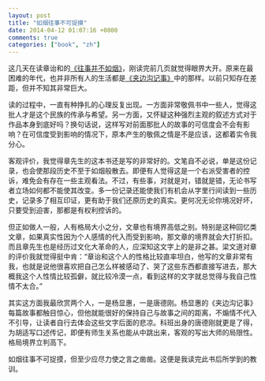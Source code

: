 ```yaml
---
layout: post
title: "如烟往事不可捉摸"
date: 2014-04-12 01:07:16 +0800
comments: true
categories: ["book", "zh"]
---
```


这几天在读章诒和的<a href="http://book.douban.com/subject/1059336/" target="_blank">《往事并不如烟》</a>，刚读完前几页就觉得眼界大开。原来在最困难的年代，也并非所有人的生活都是<a href="http://book.douban.com/subject/3239549/" target="_blank">《夹边沟记事》</a>中的那样。以前只知存在差距，但并不知其非常巨大。

读的过程中，一直有种挣扎的心理反复出现。一方面非常敬佩书中一些人，觉得这批人才是这个民族的传承与希望。另一方面，又怀疑这种强烈主观的叙述方式对于作品本身到底好吗？换句话说，这样写对前面那批人的故事的可信度会不会有影响？在可信度受到影响的情况下，原本产生的敬佩之情是不是应该，这都着实令我分心。

客观评价，我觉得章先生的这本书还是写的非常好的。文笔自不必说，单是这份记录，也会使那段历史不至于如烟般散去。即便有人觉得这是一个右派受害者的控诉，难免会有存在一些主观看法。不过，有些事，对就是对，错就是错，无论书写者立场如何都不能使其改变。多一份记录还能使我们有机会从字里行间读到一些历史，记录多了相互印证，更有助于我们还原历史的真实。更何况无论你境况好坏，只要受到迫害，那都是有权利控诉的。

但正如做人一般，人有格局大小之分，文章也有境界高低之别。特别是这种回忆类文章，如果真实性因为个人感情的代入而受到影响，那文章的境界就会大打折扣。而且章先生也是经历过文化大革命的人，应深知这文字上的是非之甚。梁文道对章的评价我就觉得挺中肯：“章诒和这个人的性格比较直率坦白，他写的文章非常有我，也就是说他很喜欢把自己怎么样被感动了、哭了这些东西都直接写进去，那大概我这个人性情比较孤僻，就比较冷漠一点，看到这样的文字就总觉得与我自己性情不太合。”

其实这方面我最欣赏两个人，一是杨显惠，一是唐德刚。杨显惠的《夹边沟记事》每篇故事都触目惊心，但他就能很好的保持自己与故事之间的距离，不煽情不代入不引导，让读者自行去体会这些文字后面的悲凉。科班出身的唐德刚就更是了得，为胡适写口述传记，即便有师生关系也能从中跳出来，客观的写出大师的局限性。格局境界立判高下。

如烟往事不可捉摸，但至少应尽力使之言之凿凿。这便是我读完此书后所学到的教训。
